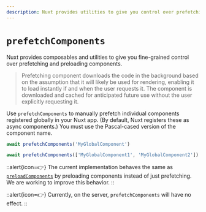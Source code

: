 ```yaml
---
description: Nuxt provides utilities to give you control over prefetching and preloading components.
---
```


# `prefetchComponents`

Nuxt provides composables and utilities to give you fine-grained control over prefetching and preloading components.

> Prefetching component downloads the code in the background based on the assumption that it will likely be used for rendering, enabling it to load instantly if and when the user requests it. The component is downloaded and cached for anticipated future use without the user explicitly requesting it.

Use `prefetchComponents` to manually prefetch individual components registered globally in your Nuxt app. (By default, Nuxt registers these as async components.) You must use the Pascal-cased version of the component name.

```js
await prefetchComponents('MyGlobalComponent')

await prefetchComponents(['MyGlobalComponent1', 'MyGlobalComponent2'])
```

::alert{icon=👉}
The current implementation behaves the same as [`preloadComponents`](/docs/api/utils/preload-components) by preloading components instead of just prefetching. We are working to improve this behavior.
::

::alert{icon=👉}
Currently, on the server, `prefetchComponents` will have no effect.
::
